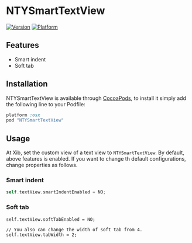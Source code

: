 # NTYSmartTextView

[![Version](http://cocoapod-badges.herokuapp.com/v/NTYSmartTextView/badge.png)](http://cocoadocs.org/docsets/NTYSmartTextView)
[![Platform](http://cocoapod-badges.herokuapp.com/p/NTYSmartTextView/badge.png)](http://cocoadocs.org/docsets/NTYSmartTextView)

## Features

- Smart indent
- Soft tab

## Installation

NTYSmartTextView is available through [CocoaPods](http://cocoapods.org), to install
it simply add the following line to your Podfile:

```rb
platform :osx
pod "NTYSmartTextView"
```

## Usage

At Xib, set the custom view of a text view to `NTYSmartTextView`. By default, above features is enabled. If you want to change th default configurations, change properties as follows.

### Smart indent

```objective-c
self.textView.smartIndentEnabled = NO;
```

### Soft tab

```
self.textView.softTabEnabled = NO;

// You also can change the width of soft tab from 4.
self.textView.tabWidth = 2;
```

